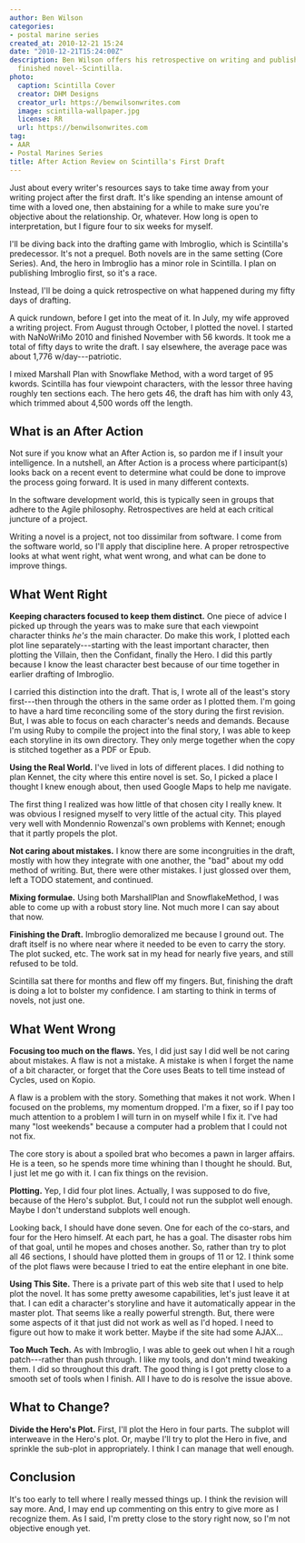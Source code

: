 ```yaml
---
author: Ben Wilson
categories:
- postal marine series
created_at: 2010-12-21 15:24
date: "2010-12-21T15:24:00Z"
description: Ben Wilson offers his retrospective on writing and publishing his first
  finished novel--Scintilla.
photo:
  caption: Scintilla Cover
  creator: DHM Designs
  creator_url: https://benwilsonwrites.com
  image: scintilla-wallpaper.jpg
  license: RR
  url: https://benwilsonwrites.com
tag:
- AAR
- Postal Marines Series
title: After Action Review on Scintilla's First Draft
---
```

Just about every writer's resources says to take time away from your writing project after the first draft. It's like spending an intense amount of time with a loved one, then abstaining for a while to make sure you're objective about the relationship. Or, whatever. How long is open to interpretation, but I figure four to six weeks for myself.

<!--more-->

I'll be diving back into the drafting game with Imbroglio, which is Scintilla's predecessor. It's not a prequel. Both novels are in the same setting (Core Series). And, the hero in Imbroglio has a minor role in Scintilla. I plan on publishing Imbroglio first, so it's a race.

Instead, I'll be doing a quick retrospective on what happened during my fifty days of drafting.

A quick rundown, before I get into the meat of it. In July, my wife approved a writing project. From August through October, I plotted the novel. I started with NaNoWriMo 2010 and finished November with 56 kwords. It took me a total of fifty days to write the draft. I say elsewhere, the average pace was about 1,776 w/day---patriotic.

I mixed Marshall Plan with Snowflake Method, with a word target of 95 kwords. Scintilla has four viewpoint characters, with the lessor three having roughly ten sections each. The hero gets 46, the draft has him with only 43, which trimmed about 4,500 words off the length.

## What is an After Action

Not sure if you know what an After Action is, so pardon me if I insult your intelligence. In a nutshell, an After Action is a process where participant(s) looks back on a recent event to determine what could be done to improve the process going forward. It is used in many different contexts.

In the software development world, this is typically seen in groups that adhere to the Agile philosophy. Retrospectives are held at each critical juncture of a project.

Writing a novel is a project, not too dissimilar from software. I come from the software world, so I'll apply that discipline here. A proper retrospective looks at what went right, what went wrong, and what can be done to improve things.

## What Went Right

**Keeping characters focused to keep them distinct.** One piece of advice I picked up through the years was to make sure that each viewpoint character thinks *he's* the main character. Do make this work, I plotted each plot line separately---starting with the least important character, then plotting the Villain, then the Confidant, finally the Hero. I did this partly because I know the least character best because of our time together in earlier drafting of Imbroglio.

I carried this distinction into the draft. That is, I wrote all of the least's story first---then through the others in the same order as I plotted them. I'm going to have a hard time reconciling some of the story during the first revision. But, I was able to focus on each character's needs and demands. Because I'm using Ruby to compile the project into the final story, I was able to keep each storyline in its own directory. They only merge together when the copy is stitched together as a PDF or Epub.

**Using the Real World.** I've lived in lots of different places. I did nothing to plan Kennet, the city where this entire novel is set. So, I picked a place I thought I knew enough about, then used Google Maps to help me navigate.

The first thing I realized was how little of that chosen city I really knew. It was obvious I resigned myself to very little of the actual city. This played very well with Mondennio Rowenzal's own problems with Kennet; enough that it partly propels the plot.

**Not caring about mistakes.** I know there are some incongruities in the draft, mostly with how they integrate with one another, the "bad" about my odd method of writing. But, there were other mistakes. I just glossed over them, left a TODO statement, and continued.

**Mixing formulae.** Using both MarshallPlan and SnowflakeMethod, I was able to come up with a robust story line. Not much more I can say about that now.

**Finishing the Draft.** Imbroglio demoralized me because I ground out. The draft itself is no where near where it needed to be even to carry the story. The plot sucked, etc. The work sat in my head for nearly five years, and still refused to be told.

Scintilla sat there for months and flew off my fingers. But, finishing the draft is doing a lot to bolster my confidence. I am starting to think in terms of novels, not just one.

What Went Wrong
------------

**Focusing too much on the flaws.** Yes, I did just say I did well be not caring about mistakes. A flaw is not a mistake. A mistake is when I forget the name of a bit character, or forget that the Core uses Beats to tell time instead of Cycles, used on Kopio.

A flaw is a problem with the story. Something that makes it not work. When I focused on the problems, my momentum dropped. I'm a fixer, so if I pay too much attention to a problem I will turn in on myself while I fix it. I've had many "lost weekends" because a computer had a problem that I could not not fix.

The core story is about a spoiled brat who becomes a pawn in larger affairs. He is a teen, so he spends more time whining than I thought he should. But, I just let me go with it. I can fix things on the revision.

**Plotting.** Yep, I did four plot lines. Actually, I was supposed to do five, because of the Hero's subplot. But, I could not run the subplot well enough. Maybe I don't understand subplots well enough.

Looking back, I should have done seven. One for each of the co-stars, and four for the Hero himself. At each part, he has a goal. The disaster robs him of that goal, until he mopes and choses another. So, rather than try to plot all 46 sections, I should have plotted them in groups of 11 or 12. I think some of the plot flaws were because I tried to eat the entire elephant in one bite.

**Using This Site.** There is a private part of this web site that I used to help plot the novel. It has some pretty awesome capabilities, let's just leave it at that. I can edit a character's storyline and have it automatically appear in the master plot. That seems like a really powerful strength. But, there were some aspects of it that just did not work as well as I'd hoped. I need to figure out how to make it work better. Maybe if the site had some AJAX...

**Too Much Tech.** As with Imbroglio, I was able to geek out when I hit a rough patch---rather than push through. I like my tools, and don't mind tweaking them. I did so throughout this draft. The good thing is I got pretty close to a smooth set of tools when I finish. All I have to do is resolve the issue above.

## What to Change?

**Divide the Hero's Plot.** First, I'll plot the Hero in four parts. The subplot will interweave in the Hero's plot. Or, maybe I'll try to plot the Hero in five, and sprinkle the sub-plot in appropriately. I think I can manage that well enough.

## Conclusion

It's too early to tell where I really messed things up. I think the revision will say more. And, I may end up commenting on this entry to give more as I recognize them. As I said, I'm pretty close to the story right now, so I'm not objective enough yet.
